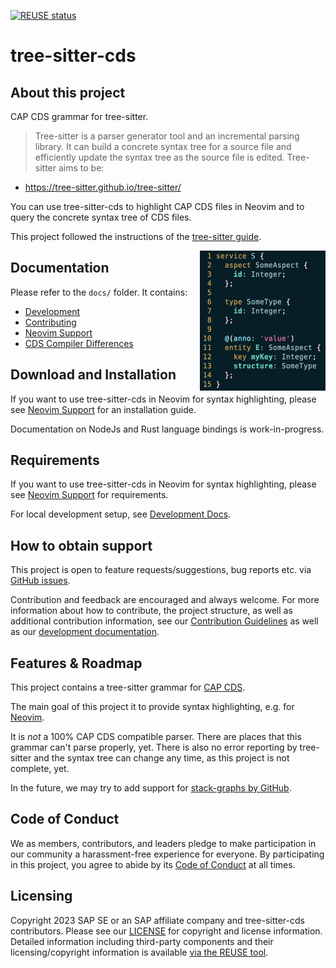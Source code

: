 [![REUSE status](https://api.reuse.software/badge/github.com/cap-js-community/tree-sitter-cds)](https://api.reuse.software/info/github.com/cap-js-community/tree-sitter-cds)

# tree-sitter-cds

## About this project

CAP CDS grammar for tree-sitter.

> Tree-sitter is a parser generator tool and an incremental parsing library.
> It can build a concrete syntax tree for a source file and efficiently update the
> syntax tree as the source file is edited. Tree-sitter aims to be:

 - https://tree-sitter.github.io/tree-sitter/

You can use tree-sitter-cds to highlight CAP CDS files in Neovim and
to query the concrete syntax tree of CDS files.

This project followed the instructions of the [tree-sitter guide].

<img alt="Screenshot of Neovim. A CDS file is opened and has proper syntax highlighting." title="Neovim Syntax Highlighting Example" src="./docs/assets/neovim-syntax-highlighting.png" align="right" width="201" height="224" />


## Documentation

Please refer to the `docs/` folder.  It contains:

- [Development](./docs/development.md)
- [Contributing](./CONTRIBUTING.md)
- [Neovim Support](./docs/neovim-support.md)
- [CDS Compiler Differences](./docs/cds-compiler-differences.md)


## Download and Installation

If you want to use tree-sitter-cds in Neovim for syntax highlighting,
please see [Neovim Support](./docs/neovim-support.md) for an
installation guide.

Documentation on NodeJs and Rust language bindings is work-in-progress.


## Requirements

If you want to use tree-sitter-cds in Neovim for syntax highlighting,
please see [Neovim Support](./docs/neovim-support.md) for requirements.

For local development setup, see [Development Docs](./docs/development.md).


## How to obtain support

This project is open to feature requests/suggestions, bug reports etc.
via [GitHub issues](https://github.com/cap-js-community/tree-sitter-cds/issues).

Contribution and feedback are encouraged and always welcome.
For more information about how to contribute, the project structure,
as well as additional contribution information, see our [Contribution Guidelines](CONTRIBUTING.md)
as well as our [development documentation](./docs/development.md).

## Features & Roadmap

This project contains a tree-sitter grammar for [CAP CDS](https://cap.cloud.sap/).

The main goal of this project it to provide syntax highlighting, e.g. for [Neovim](./docs/neovim-support.md).

It is _not_ a 100% CAP CDS compatible parser. There are places that this grammar
can't parse properly, yet.   There is also no error reporting by tree-sitter and
the syntax tree can change any time, as this project is not complete, yet.

In the future, we may try to add support for [stack-graphs by GitHub][stack-graphs].

## Code of Conduct

We as members, contributors, and leaders pledge to make participation in our community a harassment-free experience for everyone. By participating in this project, you agree to abide by its [Code of Conduct](CODE_OF_CONDUCT.md) at all times.

## Licensing

Copyright 2023 SAP SE or an SAP affiliate company and tree-sitter-cds contributors. Please see our [LICENSE](LICENSE) for copyright and license information. Detailed information including third-party components and their licensing/copyright information is available [via the REUSE tool](https://api.reuse.software/info/github.com/cap-js-community/<your-project>).

[tree-sitter guide]: https://tree-sitter.github.io/tree-sitter/creating-parsers
[stack-graphs]: https://github.blog/2021-12-09-introducing-stack-graphs/
